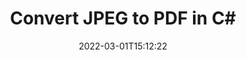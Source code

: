 ---
############################# Static ############################
layout: "auto-gen-conversion"
date: 2022-03-01T15:12:22
draft: false
otherformats: bmp dcm emf emz gif ico jp2 jpeg jpg png pps ppsx ppt pptx psb psd svg svgz tga tif tiff webp wmf wmz
breadcrumb: JPEG to PDF in C#

############################# Head ############################
head_title: "JPEG to PDF Converter in C#"
head_description: "Convert JPEG to PDF in .NET using a few lines of code. Use the GroupDocs Document Conversion API to convert over 160 file formats."

############################# Header ############################
title: "Convert JPEG to PDF in C#"
description: "JPEG to PDF conversion with a few lines of .NET code"
bg_image: "https://cms.admin.containerize.com/templates/aspose/App_Themes/V3/images/bg/header1.png"
bg_overlay: false
button:
    enable: true

############################# SubMenu ############################
submenu:
    enable: true

    left:
        img_alt: "GroupDocs.Conversion for .NET"
        image: "https://cms.admin.containerize.com/templates/groupdocs/images/product-logos/90x90-noborder/groupdocs-conversion-net.png"
        product: "GroupDocs.Conversion"
        platform: ".NET"

    

############################# About ############################
about:
    enable: true
    title: "About GroupDocs.Conversion для .NET API"
    content: |
        [GroupDocs.Conversion for .NET](https://products.groupdocs.com/conversion/net/) can be used to convert Microsoft Word, Excel, PowerPoint, PDF, Visio and other formats. GroupDocs.Conversion is a standalone API that is suitable for back-end and internal systems where high performance is required. It does not depend on any software such as Microsoft or Open Office.
    

overview:
    enable: true
    content: |
        Convert your JPEG files to PDF in .NET easily. You can use just a couple of C# code lines in any platform of your choice like - Windows, Linux, macOS.
        You can try JPEG to PDF conversion for free and evaluate conversion results quality.
        Along with simple file conversion scenarios you can try more advanced options for loading source JPEG file and for saving output PDF result. 
        
        For example, for the source JPEG file you may use the following load options:

        * auto-detect file format;
        * specify password for protected files (if file format supports it);
        * replace missing fonts to preserve document appearance.
        
        There are also advanced convert options for the PDF file:

        * convert specific document page or page range;
        * add a watermark to the converted PDF file.

        Once conversion is completed you can save your PDF file to the local file path or any third-party storage like FTP, Amazon S3, Google Drive, Dropbox etc.
        Please note - to convert JPEG to PDF there is no need for any additional software installed - like MS Office, Open Office, Adobe Acrobat Reader etc. 


############################# Steps ############################
steps:
    enable: true
    title_left: "Steps to convert JPEG to PDF in C#"
    content_left: |
        [GroupDocs.Conversion](https://products.groupdocs.com/conversion/net/) makes it easy for developers to convert a JPEG file to PDF with a few lines of code.

        * Create an instance of the Converter class and provide the file JPEG with the full path
        * Create and set ConvertOptions for PDF type.
        * Call the Converter.Convert method and pass the full path and format (PDF) as a parameter
        
    title_right: "System Requirements"
    content_right: |
        Basic conversion with GroupDocs.Conversion for .NET can be done in just a few simple steps. Our APIs are supported on all major platforms and operating systems. Before executing the code below, make sure you have the following prerequisites installed on your system.

        * Operating systems: Microsoft Windows, Linux, MacOS
        * Development environments: Microsoft Visual Studio, Xamarin, MonoDevelop
        * Frameworks: .NET Framework, .NET Standard, .NET Core, Mono
        * Get the latest GroupDocs.Conversion for .NET from [Nuget](https://www.nuget.org/packages/groupdocs.conversion)
        
    code: |
        ```cs
        // Load JPEG file
        var converter = new GroupDocs.Conversion.Converter("template.jpeg");
        // Set conversion parameters for PDF format
        var convertOptions = converter.GetPossibleConversions()["pdf"].ConvertOptions;
        // Convert to PDF format
        converter.Convert("output.pdf", convertOptions);        
        ```
        
demos:
    enable: true
    title: "JPEG to PDF Live Demo"
    content: |
       Convert JPEG to PDF now by visiting the [GroupDocs.Conversion App](https://products.groupdocs.app/conversion/family) website. Online demo has the following advantages
          

more_formats:
    enable: true
    title: "Other supported transformations JPEG"
    content: "You can also convert JPEG to many other file formats. Please see the list below."
       
       
back_to_top:
    enable: true
---
